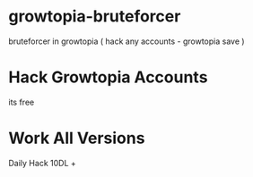 # growtopia-bruteforcer
bruteforcer in growtopia ( hack any accounts - growtopia save )
# Hack Growtopia Accounts
its free
# Work All Versions
Daily Hack 10DL +
